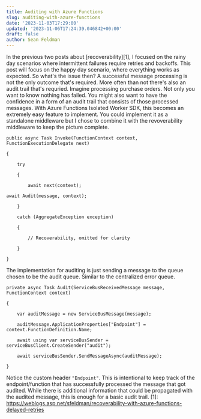 ```yaml
---
title: Auditing with Azure Functions
slug: auditing-with-azure-functions
date: '2023-11-03T17:29:00'
updated: '2023-11-06T17:24:39.046842+00:00'
draft: false
author: Sean Feldman
---
```

In the previous two posts about [recoverability][1], I focused on the rainy day scenarios where intermittent failures require retries and backoffs. This post will focus on the happy day scenario, where everything works as expected. So what's the issue then?
A successful message processing is not the only outcome that's required. More often than not there's also an audit trail that's requried. Imagine processing purchase orders. Not only you want to know nothing has failed. You might also want to have the confidence in a form of an audit trail that consists of those processed messages.
With Azure Functions Isolated Worker SDK, this becomes an extremely easy feature to implement. You could implement it as a standalone middleware but I chose to combine it with the revoverability middleware to keep the picture complete.
```
public async Task Invoke(FunctionContext context, FunctionExecutionDelegate next)
{
	try
	{
	    await next(context);
```
```
await Audit(message, context);
	}
	catch (AggregateException exception)
	{
	    // Recoverability, omitted for clarity
	}
}
```
The implementation for auditing is just sending a message to the queue chosen to be the audit queue. Similar to the centralized error queue.
```
private async Task Audit(ServiceBusReceivedMessage message, FunctionContext context)
{
    var auditMessage = new ServiceBusMessage(message);
    auditMessage.ApplicationProperties["Endpoint"] = context.FunctionDefinition.Name;
    await using var serviceBusSender = serviceBusClient.CreateSender("audit");
    await serviceBusSender.SendMessageAsync(auditMessage);
}
```
Notice the custom header `"Endpoint"`. This is intentional to keep track of the endpoint/function that has successfully processed the message that got audited. While there is additional information that could be propagated with the audited message, this is enough for a basic audit trail.
[1]: https://weblogs.asp.net/sfeldman/recoverability-with-azure-functions-delayed-retries

